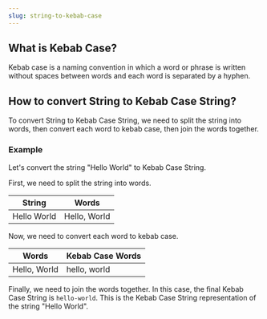 ```yaml
---
slug: string-to-kebab-case
---
```


## What is Kebab Case?

Kebab case is a naming convention in which a word or phrase is written without spaces between words and each word is separated by a hyphen.

## How to convert String to Kebab Case String?

To convert String to Kebab Case String, we need to split the string into words, then convert each word to kebab case, then join the words together.

### Example

Let's convert the string "Hello World" to Kebab Case String.

First, we need to split the string into words.

| String      | Words        |
| ----------- | ------------ |
| Hello World | Hello, World |

Now, we need to convert each word to kebab case.

| Words        | Kebab Case Words |
| ------------ | ---------------- |
| Hello, World | hello, world     |

Finally, we need to join the words together. In this case, the final Kebab Case String is `hello-world`. This is the Kebab Case String representation of the string "Hello World".
